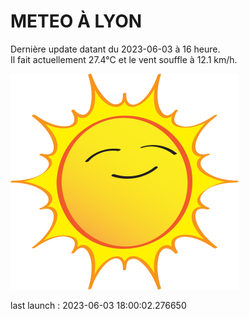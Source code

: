 # METEO À LYON

Dernière update datant du 2023-06-03 à 16 heure.  
Il fait actuellement 27.4°C et le vent souffle à 12.1 km/h.      

![](./.github/sun.png)

last launch : 2023-06-03 18:00:02.276650
